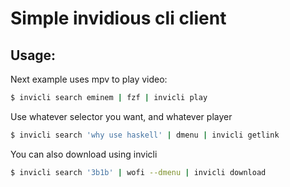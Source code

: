 # Simple invidious cli client

## Usage:

Next example uses mpv to play video:
```sh
$ invicli search eminem | fzf | invicli play 
```
Use whatever selector you want, and whatever player
```sh
$ invicli search 'why use haskell' | dmenu | invicli getlink
```
You can also download using invicli
```sh
$ invicli search '3b1b' | wofi --dmenu | invicli download
```
